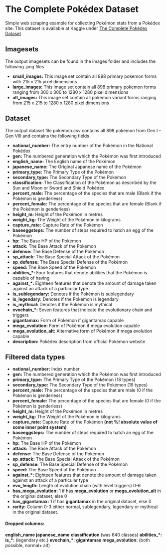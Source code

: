 # The Complete Pokédex Dataset
Simple web scraping example for collecting Pokémon stats from a Pokédex site. This dataset is available at Kaggle under [The Complete Pokédex Dataset](https://www.kaggle.com/cristobalmitchell/pokedex) 

## Imagesets
The output imagesets can be found in the images folder and includes the following .png files
* **small_images:** This image set contain all 898 primary pokemon forms with 215 x 215 pixel dimensions
* **large_images:** This image set contain all 898 primary pokemon forms ranging from 300 x 300 to 1280 x 1280 pixel dimensions
* **alt_images:** This image set contain all pokemon variant forms ranging from 215 x 215 to 1280 x 1280 pixel dimensions

## Dataset
The output dataset file pokemon.csv contains all 898 pokémon from Gen I - Gen VIII and contains the following fields

* **national_number:** The entry number of the Pokémon in the National Pokédex
* **gen:** The numbered generation which the Pokémon was first introduced
* **english_name:** The English name of the Pokémon
* **japanese_name:** The Original Japanese name of the Pokémon
* **primary_type:** The Primary Type of the Pokémon
* **secondary_type:** The Secondary Type of the Pokémon
* **classification:** The Classification of the Pokémon as described by the Sun and Moon or Sword and Shield Pokédex
* **percent_male:** The percentage of the species that are male (Blank if the Pokémon is genderless)
* **percent_female:** The percentage of the species that are female (Blank if the Pokémon is genderless)
* **height_m:** Height of the Pokémon in metres
* **weight_kg:** The Weight of the Pokémon in kilograms
* **capture_rate:** Capture Rate of the Pokémon
* **baseeggsteps:** The number of steps required to hatch an egg of the Pokémon
* **hp:** The Base HP of the Pokémon
* **attack:** The Base Attack of the Pokémon
* **defense:** The Base Defense of the Pokémon
* **sp_attack:** The Base Special Attack of the Pokémon
* **sp_defense:** The Base Special Defense of the Pokémon
* **speed:** The Base Speed of the Pokémon
* **abilities_*:** Four features that denote abilities that the Pokémon is capable of having
* **against_*:** Eighteen features that denote the amount of damage taken against an attack of a particular type
* **is_sublegendary:** Denotes if the Pokémon is sublegendary
* **is_legendary:** Denotes if the Pokémon is legendary
* **is_mythical:** Denotes if the Pokémon is mythical
* **evochain_*:** Seven features that indicate the evolutionary chain and triggers
* **gigantamax:** Form of Pokémon if gigantamax capable
* **mega_evolution:** Form of Pokémon if mega evolution capable
* **mega_evolution_alt:** Alternative form of Pokémon if mega evolution capable
* **description:** Pokédex description from official Pokémon website

## Filtered data types
* **national_number:** Index number
* **gen:** The numbered generation which the Pokémon was first introduced
* **primary_type:** The Primary Type of the Pokémon (18 types)
* **secondary_type:** The Secondary Type of the Pokémon (19 types)
* **percent_male:** The percentage of the species that are male (0 if the Pokémon is genderless)
* **percent_female:** The percentage of the species that are female (0 if the Pokémon is genderless)
* **height_m:** Height of the Pokémon in metres
* **weight_kg:** The Weight of the Pokémon in kilograms
* **capture_rate:** Capture Rate of the Pokémon __(not %! absolute value of some inner point system)__
* **baseeggsteps:** The number of steps required to hatch an egg of the Pokémon
* **hp:** The Base HP of the Pokémon
* **attack:** The Base Attack of the Pokémon
* **defense:** The Base Defense of the Pokémon
* **sp_attack:** The Base Special Attack of the Pokémon
* **sp_defense:** The Base Special Defense of the Pokémon
* **speed:** The Base Speed of the Pokémon
* **against_*:** Eighteen features that denote the amount of damage taken against an attack of a particular type
* **evo_length:** Length of evolution chain (with level triggers) 0-6
* **has_mega_evolution:** 1 if has **mega_evolution** or **mega_evolution_alt** in the original dataset, else 0
* **has_gigantamax:** 1 if has **gigantamax** in the original dataset, else 0
* **rarity:** Column 0-3 either normal, sublegendary, legendary or mythical in the original dataset.

#### Dropped columns:
**english_name**
**japanese_name**
**classification** (was 640 classes)
**abilities_*:**
**is_*:** (legendary etc.)
**evochain_*:**
**gigantamax**
**mega_evolution:** (both possible, normal+ alt)

